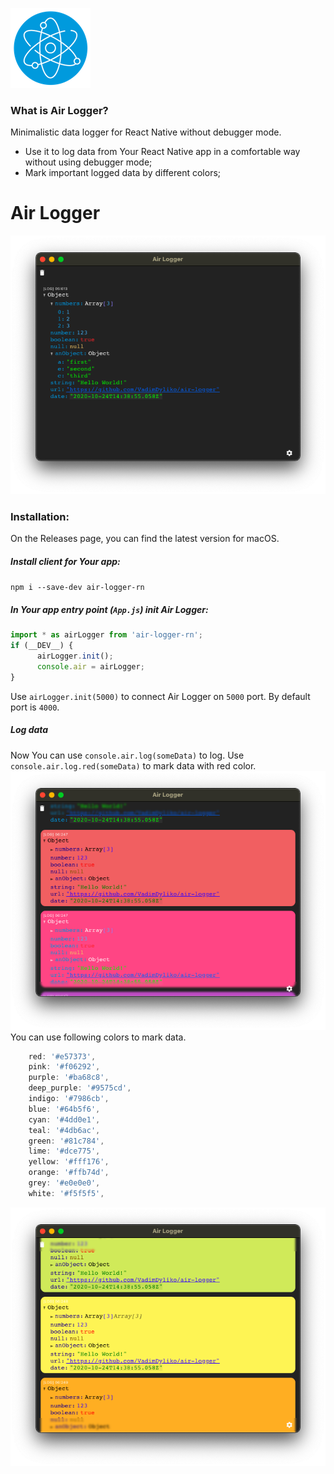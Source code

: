 ![](https://github.com/VadimDyliko/air-logger/blob/master/src/assets/icon_128@1x.png?raw=true)
### What is Air Logger?
Minimalistic data logger for React Native without debugger mode.
- Use it to log data from Your React Native app in a comfortable way without using debugger mode;
- Mark important logged data by different colors;
# Air Logger
![](https://github.com/VadimDyliko/air-logger/blob/master/img/Screenshot1.png?raw=true)
### Installation:
On the Releases page, you can find the latest version for macOS.
##### Install client for Your app:
`npm i --save-dev air-logger-rn`
##### In Your app entry point (`App.js`) init Air Logger:
```javascript
import * as airLogger from 'air-logger-rn';
if (__DEV__) {
	  airLogger.init();
	  console.air = airLogger;
}
```
Use `airLogger.init(5000)` to connect Air Logger on `5000` port. By default port is `4000`.

##### Log data
Now You can use `console.air.log(someData)` to log.
Use `console.air.log.red(someData)` to mark data with red color.
![](https://github.com/VadimDyliko/air-logger/blob/master/img/Screenshot2.png?raw=true)
You can use following colors to mark data.
```javascript
    red: '#e57373',
    pink: '#f06292',
    purple: '#ba68c8',
    deep_purple: '#9575cd',
    indigo: '#7986cb',
    blue: '#64b5f6',
    cyan: '#4dd0e1',
    teal: '#4db6ac',
    green: '#81c784',
    lime: '#dce775',
    yellow: '#fff176',
    orange: '#ffb74d',
    grey: '#e0e0e0',
    white: '#f5f5f5',
```
![](https://github.com/VadimDyliko/air-logger/blob/master/img/Screenshot3.png?raw=true)
